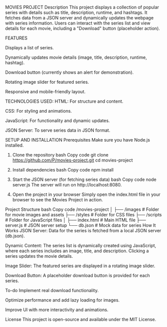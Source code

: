 MOVIES PROJECT
Description
This project displays a collection of popular series with details such as title, description, runtime, and hashtags. It fetches data from a JSON server and dynamically updates the webpage with series information. Users can interact with the series list and view details for each movie, including a "Download" button (placeholder action).

FEATURES

Displays a list of series.

Dynamically updates movie details (image, title, description, runtime, hashtag).

Download button (currently shows an alert for demonstration).

Rotating image slider for featured series.

Responsive and mobile-friendly layout.

TECHNOLOGIES USED:
HTML: For structure and content.

CSS: For styling and animations.

JavaScript: For functionality and dynamic updates.

JSON Server: To serve series data in JSON format.

SETUP AND INSTALLATION
Prerequisites
Make sure you have Node.js installed.

1. Clone the repository
bash
Copy code
git clone https://github.com/P/movies-project.git
cd movies-project
2. Install dependencies
bash
Copy code
npm install
3. Start the JSON server (for fetching series data)
bash
Copy code
node server.js
The server will run on http://localhost:8080.

4. Open the project in your browser
Simply open the index.html file in your browser to see the Movies Project in action.

Project Structure
bash
Copy code
/movies-project
│
├── /images         # Folder for movie images and assets
├── /styles         # Folder for CSS files
├── /scripts        # Folder for JavaScript files
│
├── index.html      # Main HTML file
├── server.js       # JSON server setup
└── db.json         # Mock data for series
How It Works
JSON Server: Data for the series is fetched from a local JSON server (db.json).

Dynamic Content: The series list is dynamically created using JavaScript, where each series includes an image, title, and description. Clicking a series updates the movie details.

Image Slider: The featured series are displayed in a rotating image slider.

Download Button: A placeholder download button is provided for each series.

To-do
Implement real download functionality.

Optimize performance and add lazy loading for images.

Improve UI with more interactivity and animations.

License
This project is open-source and available under the MIT License.